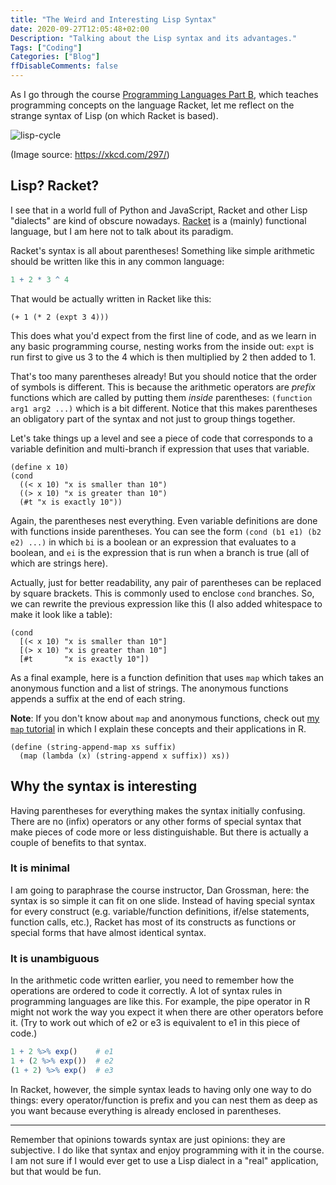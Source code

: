 ```yaml
---
title: "The Weird and Interesting Lisp Syntax"
date: 2020-09-27T12:05:48+02:00
Description: "Talking about the Lisp syntax and its advantages."
Tags: ["Coding"]
Categories: ["Blog"]
ffDisableComments: false
---
```


As I go through the course
[Programming Languages Part B](https://www.coursera.org/learn/programming-languages-part-b/),
which teaches programming concepts on the language Racket, let me reflect on
the strange syntax of Lisp (on which Racket is based).

![lisp-cycle](/post/lisp-syntax_files/lisp_cycles.png)

(Image source: https://xkcd.com/297/)

## Lisp? Racket?

I see that in a world full of Python and JavaScript, Racket and other Lisp
"dialects" are kind of obscure nowadays.
[Racket](https://en.wikipedia.org/wiki/Racket_(programming_language)) is a
(mainly) functional language, but I am here not to talk about its paradigm.

Racket's syntax is all about parentheses! Something like simple arithmetic
should be written like this in any common language:

```r
1 + 2 * 3 ^ 4
```

That would be actually written in Racket like this:

```racket
(+ 1 (* 2 (expt 3 4)))
```

This does what you'd expect from the first line of code, and as we learn in
any basic programming course, nesting works from the inside out: `expt` is
run first to give us 3 to the 4 which is then multiplied by 2 then added to
1.

That's too many parentheses already! But you should notice that the order of
symbols is different. This is because the arithmetic operators are _prefix_
functions which are called by putting them _inside_ parentheses:
`(function arg1 arg2 ...)` which is a bit different. Notice that this makes
parentheses an obligatory part of the syntax and not just to group things
together.

Let's take things up a level and see a piece of code that corresponds to a
variable definition and multi-branch if expression that uses that variable.

```racket
(define x 10)
(cond
  ((< x 10) "x is smaller than 10")
  ((> x 10) "x is greater than 10")
  (#t "x is exactly 10"))
```

Again, the parentheses nest everything. Even variable definitions are done
with functions inside parentheses. You can see the form `(cond (b1 e1) (b2
e2) ...)` in which `bi` is a boolean or an expression that evaluates to a
boolean, and `ei` is the expression that is run when a branch is true (all of
which are strings here).

Actually, just for better readability, any pair of parentheses can be
replaced by square brackets. This is commonly used to enclose `cond`
branches. So, we can rewrite the previous expression like this (I also added
whitespace to make it look like a table):

```racket
(cond
  [(< x 10) "x is smaller than 10"]
  [(> x 10) "x is greater than 10"]
  [#t       "x is exactly 10"])
```

As a final example, here is a function definition that uses `map` which takes
an anonymous function and a list of strings. The anonymous functions appends
a suffix at the end of each string.

**Note**: If you don't know about `map` and anonymous functions, check out
[my `map` tutorial](/post/funprog-map/) in which I explain these concepts and
their applications in R.

```racket
(define (string-append-map xs suffix)
  (map (lambda (x) (string-append x suffix)) xs))
```

## Why the syntax is interesting

Having parentheses for everything makes the syntax initially confusing. There
are no (infix) operators or any other forms of special syntax that make
pieces of code more or less distinguishable. But there is actually a couple
of benefits to that syntax.

### It is minimal

I am going to paraphrase the course instructor, Dan Grossman, here: the
syntax is so simple it can fit on one slide. Instead of having special syntax
for every construct (e.g. variable/function definitions, if/else statements,
function calls, etc.), Racket has most of its constructs as functions or
special forms that have almost identical syntax.

### It is unambiguous

In the arithmetic code written earlier, you need to remember how the
operations are ordered to code it correctly. A lot of syntax rules in
programming languages are like this. For example, the pipe operator in R
might not work the way you expect it when there are other operators before
it. (Try to work out which of e2 or e3 is equivalent to e1 in this piece of
code.)

```r
1 + 2 %>% exp()    # e1
1 + (2 %>% exp())  # e2
(1 + 2) %>% exp()  # e3
```

In Racket, however, the simple syntax leads to having only one way to do
things: every operator/function is prefix and you can nest them as deep as
you want because everything is already enclosed in parentheses.

---

Remember that opinions towards syntax are just opinions: they are subjective.
I do like that syntax and enjoy programming with it in the course. I am not
sure if I would ever get to use a Lisp dialect in a "real" application, but
that would be fun.
